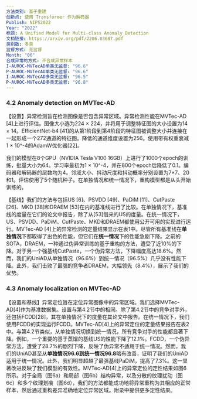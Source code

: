 ```yaml
---
方法类别: 基于重建
创新点: 使用 Transformer 作为解码器
Publish: NIPS2022
Year: "2022"
标题: A Unified Model for Multi-class Anomaly Detection
文档链接: https://arxiv.org/pdf/2206.03687.pdf
类别数: 多类
监督方式: 无监督
Month: "06"
合成异常的方式: 不合成异常样本
I-AUROC-MVTecAD单类无监督: "96.6"
P-AUROC-MVTecAD单类无监督: "96.6"
I-AUROC-MVTecAD多类无监督: "96.5"
P-AUROC-MVTecAD多类无监督: "96.8"
---
```

### 4.2 Anomaly detection on MVTec-AD

【设置】异常检测旨在检测图像是否包含异常区域。异常检测性能在MVTec-AD [4]上进行评估。图像大小选为224 × 224，并将用于调整特征图的大小设置为14 × 14。EfficientNet-b4 [41]的从第1阶段到第4阶段的特征图被调整大小并连接在一起形成一个272通道的特征图。降低的通道维度设置为256。使用带有权重衰减1 × 10^-4的AdamW优化器[22]。

我们的模型在8个GPU（NVIDIA Tesla V100 16GB）上进行了1000个epoch的训练，批量大小为64。学习率最初为1 × 10^-4，并在800个epoch后降低了0.1。编码器和解码器的层数均为4。邻域大小、抖动尺度和抖动概率分别设置为7×7、20和1。评估使用了5个随机种子。在单独情况和统一情况下，重构模型都是从头开始训练的。

【基线】我们的方法与包括US [6]、PSVDD [49]、PaDiM [11]、CutPaste [26]、MKD [38]和DRAEM [53]在内的基准线进行了比较。在单独情况下，基准线的度量在它们的论文中报告，除了从[53]借来的US的度量。在统一情况下，US、PSVDD、PaDiM、CutPaste、MKD和DRAEM都使用公开可用的实现进行运行。MVTec-AD [4]上的异常检测的定量结果显示在表1中。尽管所有基准线在**单独情况**下都取得了出色的性能，但它们在**统一情况**下的性能急剧下降。之前的SOTA，DRAEM，一种通过伪异常训练的基于重构的方法，遭受了近10%的下降。对于另一个强基线CutPaste，一个伪异常方法，下降幅度高达18.6%。然而，我们的UniAD从单独情况（96.6%）到统一情况（96.5%）几乎没有性能下降。此外，我们击败了最强的竞争者DRAEM，大幅领先（8.4%），展示了我们的优势。

### 4.3 Anomaly localization on MVTec-AD

【设置和基线】异常定位旨在定位异常图像中的异常区域。我们选择MVTec-AD[4]作为基准数据集。设置与第4.2节中的相同。除了第4.2节中的竞争对手外，还包括FCDD[28]，其在单独情况下的度量在其论文中报告。在统一情况下，我们使用FCDD的实现运行FCDD。MVTec-AD[4]上的异常定位的定量结果报告在表2中。与第4.2节类似，从单独情况切换到统一情况，所有竞争对手的性能都显著下降。例如，一个重要的基于蒸馏的基线US的性能下降了12.1%。FCDD，一个伪异常方法，遭受了28.7%的剧烈下降，反映了伪异常不适用于统一情况。然而，我们的UniAD甚至从**单独情况96.6到统一情况96.8**略有改善，证明了我们的UniAD适用于统一情况。此外，我们明显超越了最强基线PaDiM，提高了7.3%。这一显著改进反映了我们模型的有效性。MVTec-AD[4]上的异常定位的定性结果如图6所示。对于全局（图6a）和局部（图6b）结构异常，以及分散的纹理扰动（图6c）和多个纹理划痕（图6d），我们的方法都能成功地将异常重构为其相应的正常样本，然后通过重构差异准确地定位异常区域。附录中提供更多定性结果。